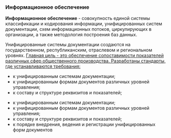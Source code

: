 ### Информационное обеспечение
**Информационное обеспечение** - совокупность единой системы классификации и кодирования информации, унифицированных систем документации, схем информационных потоков, циркулирующих в организации, а также методология построения баз данных.

Унифицированные системы документации создаются на государственном, республиканским, отраслевом и региональном уровнях. <u>Главная цель - это обеспечение сопоставимости показателей различных сфер общественного производства. Разработаны стандарты, где устанавливаются требования:</u>

- к унифицированным системам документации;
- к унифицированным формам документов различных уровней управления;
- к составу и структуре реквизитов и показателей;
<ul>
	<li> к унифицированным системам документации;</li>
	<li> к унифицированным формам документов различных уровней управления;</li>
	<li> к составу и структуре реквизитов и показателей;</li>
	<li> к порядке внедрения, ведения и регистрации унифицированных форм документов</li>
</ul>

